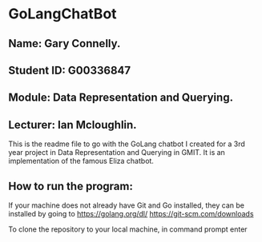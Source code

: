 # GoLangChatBot
## Name: Gary Connelly.
## Student ID: G00336847
## Module: Data Representation and Querying.
## Lecturer: Ian Mcloughlin.

This is the readme file to go with the GoLang chatbot I created for a 3rd year project in Data Representation and Querying in GMIT. It is an implementation of the famous Eliza chatbot.

## How to run the program:
If your machine does not already have Git and Go installed, they can be installed by going to 
 https://golang.org/dl/
 https://git-scm.com/downloads
 
 To clone the repository to your local machine, in command prompt enter
 




